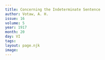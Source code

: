 ```yaml
---
title: Concerning the Indeterminate Sentence
author: Votaw, A. H.
issue: 16
volume: 5
year: 1917
month: 20
day: VI
tags:
layout: page.njk
image:
---
```




